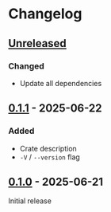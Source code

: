 # Changelog

## [Unreleased]

### Changed

- Update all dependencies

## [0.1.1] - 2025-06-22

### Added

- Crate description
- `-V` / `--version` flag

## [0.1.0] - 2025-06-21

Initial release


[unreleased]: https://github.com/wetheredge/wrun/compare/v0.1.1...HEAD
[0.1.1]: https://github.com/wetheredge/wrun/compare/v0.1.0...v0.1.1
[0.1.0]: https://github.com/wetheredge/wrun/releases/tag/v0.1.0
